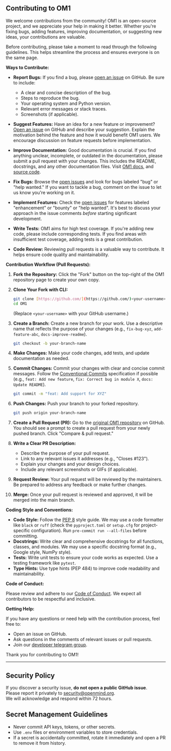 ## Contributing to OM1

We welcome contributions from the community!  OM1 is an open-source project, and we appreciate your help in making it better.  Whether you're fixing bugs, adding features, improving documentation, or suggesting new ideas, your contributions are valuable.

Before contributing, please take a moment to read through the following guidelines. This helps streamline the process and ensures everyone is on the same page.

**Ways to Contribute:**

*   **Report Bugs:** If you find a bug, please [open an issue](https://github.com/OpenmindAGI/OM1/issues) on GitHub. Be sure to include:
    *   A clear and concise description of the bug.
    *   Steps to reproduce the bug.
    *   Your operating system and Python version.
    *   Relevant error messages or stack traces.
    *   Screenshots (if applicable).

*   **Suggest Features:**  Have an idea for a new feature or improvement?  [Open an issue](https://github.com/OpenmindAGI/OM1/issues) on GitHub and describe your suggestion. Explain the motivation behind the feature and how it would benefit OM1 users.  We encourage discussion on feature requests before implementation.

*   **Improve Documentation:**  Good documentation is crucial.  If you find anything unclear, incomplete, or outdated in the documentation, please submit a pull request with your changes. This includes the README, docstrings, and any other documentation files. Visit [OM1 docs](https://docs.openmind.org/), and [source code](https://github.com/OpenmindAGI/OM1/tree/main/docs).

*   **Fix Bugs:** Browse the [open issues](https://github.com/OpenmindAGI/OM1/issues) and look for bugs labeled "bug" or "help wanted." If you want to tackle a bug, comment on the issue to let us know you're working on it.

*   **Implement Features:**  Check the [open issues](https://github.com/OpenmindAGI/OM1/issues) for features labeled "enhancement" or "bounty" or "help wanted".  It's best to discuss your approach in the issue comments *before* starting significant development.

*   **Write Tests:**  OM1 aims for high test coverage.  If you're adding new code, please include corresponding tests. If you find areas with insufficient test coverage, adding tests is a great contribution.

*   **Code Review:** Reviewing pull requests is a valuable way to contribute.  It helps ensure code quality and maintainability.

**Contribution Workflow (Pull Requests):**

1.  **Fork the Repository:**  Click the "Fork" button on the top-right of the OM1 repository page to create your own copy.

2.  **Clone Your Fork with CLI:**
    ```bash
    git clone [https://github.com/](https://github.com/)<your-username>/OM1.git
    cd OM1
    ```
    (Replace `<your-username>` with your GitHub username.)

3.  **Create a Branch:**  Create a new branch for your work.  Use a descriptive name that reflects the purpose of your changes (e.g., `fix-bug-xyz`, `add-feature-abc`, `docs-improve-readme`).
    ```bash
    git checkout -b your-branch-name
    ```

4.  **Make Changes:**  Make your code changes, add tests, and update documentation as needed.

5.  **Commit Changes:**  Commit your changes with clear and concise commit messages.  Follow the [Conventional Commits](https://www.conventionalcommits.org/en/v1.0.0/) specification if possible (e.g., `feat: Add new feature`, `fix: Correct bug in module X`, `docs: Update README`).
    ```bash
    git commit -m "feat: Add support for XYZ"
    ```

6.  **Push Changes:** Push your branch to your forked repository.
    ```bash
    git push origin your-branch-name
    ```

7.  **Create a Pull Request (PR):**  Go to the [original OM1 repository](https://github.com/OpenmindAGI/OM1/) on GitHub. You should see a prompt to create a pull request from your newly pushed branch.  Click "Compare & pull request."

8.  **Write a Clear PR Description:**
    *   Describe the purpose of your pull request.
    *   Link to any relevant issues it addresses (e.g., "Closes #123").
    *   Explain your changes and your design choices.
    *   Include any relevant screenshots or GIFs (if applicable).

9.  **Request Review:**  Your pull request will be reviewed by the maintainers.  Be prepared to address any feedback or make further changes.

10. **Merge:** Once your pull request is reviewed and approved, it will be merged into the main branch.

**Coding Style and Conventions:**

*   **Code Style:**  Follow the [PEP 8](https://www.python.org/dev/peps/pep-0008/) style guide.  We may use a code formatter like `black` or `ruff` (check the `pyproject.toml` or `setup.cfg` for project-specific configuration).  Run `pre-commit run --all-files` before committing.
*   **Docstrings:**  Write clear and comprehensive docstrings for all functions, classes, and modules.  We may use a specific docstring format (e.g., Google style, NumPy style).
*   **Tests:** Write unit tests to ensure your code works as expected.  Use a testing framework like `pytest`.
*   **Type Hints:** Use type hints (PEP 484) to improve code readability and maintainability.

**Code of Conduct:**

Please review and adhere to our [Code of Conduct](./). We expect all contributors to be respectful and inclusive.

**Getting Help:**

If you have any questions or need help with the contribution process, feel free to:

*   Open an issue on GitHub.
*   Ask questions in the comments of relevant issues or pull requests.
*   Join our [developer telegram group](https://t.me/openminddev).

Thank you for contributing to OM1!

---

## Security Policy

If you discover a security issue, **do not open a public GitHub issue**.  
Please report it privately to [security@openmind.org](mailto:security@openmind.org).  
We will acknowledge and respond within 72 hours.

## Secret Management Guidelines

- Never commit API keys, tokens, or other secrets.
- Use `.env` files or environment variables to store credentials.
- If a secret is accidentally committed, rotate it immediately and open a PR to remove it from history.
